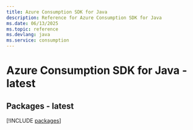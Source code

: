 ```yaml
---
title: Azure Consumption SDK for Java
description: Reference for Azure Consumption SDK for Java
ms.date: 06/13/2025
ms.topic: reference
ms.devlang: java
ms.service: consumption
---
```

# Azure Consumption SDK for Java - latest
## Packages - latest
[!INCLUDE [packages](consumption-index.md)]
